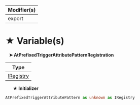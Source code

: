 | Modifier(s)                            |
|----------------------------------------|
| export |

# &#9733; Variable(s)

&nbsp;&nbsp; **&#10148; AtPrefixedTriggerAttributePatternRegistration**

| Type                        |
|-----------------------------|
| [IRegistry](/kernel/interface/di/iregistry.md) |

&nbsp;&nbsp;&nbsp;&nbsp;&nbsp; **&#9733; Initializer**

```ts
AtPrefixedTriggerAttributePattern as unknown as IRegistry
```